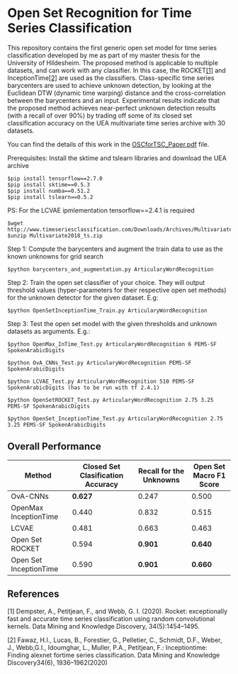# Open Set Recognition for Time Series Classification

This repository contains the first generic open set model for time series classification developed by me as part of my master thesis for the University of Hildesheim. The proposed method is applicable to multiple datasets, and can work with any classifier. In this case, the ROCKET[[1]](#1) and InceptionTime[[2]](#2) are used as the classifiers. Class-specific time series barycenters are used to achieve unknown detection, by looking at the Euclidean DTW (dynamic time warping) distance and the cross-correlation between the barycenters and an input. Experimental results indicate that the proposed method achieves near-perfect unknown detection results (with a recall of over 90%) by trading off some of its closed set classification accuracy on the UEA multivariate time series archive with 30 datasets. 

You can find the details of this work in the [OSCforTSC_Paper.pdf](https://github.com/tolgaakar/Open-Set-Recognition-for-Time-Series-Classification/blob/main/OSRforTSC_Paper.pdf) file. 


Prerequisites: Install the sktime and tslearn libraries and download the UEA archive
```
$pip install tensorflow==2.7.0
$pip install sktime==0.5.3
$pip install numba==0.51.2
$pip install tslearn==0.5.2
```
PS: For the LCVAE ipmlementation tensorflow==2.4.1 is required

```
$wget http://www.timeseriesclassification.com/Downloads/Archives/Multivariate2018_ts.zip
$unzip Multivariate2018_ts.zip
```

Step 1: Compute the barycenters and augment the train data to use as the known unknowns for grid search
```
$python barycenters_and_augmentation.py ArticularyWordRecognition
```


Step 2: Train the open set classifier of your choice. They will output threshold values (hyper-parameters for their respective open set methods) for the unknown detector for the given dataset.
E.g:
```
$python OpenSetInceptionTime_Train.py ArticularyWordRecognition
```


Step 3: Test the open set model with the given thresholds and unknown datasets as arguments.
E.g.:
```
$python OpenMax_InTime_Test.py ArticularyWordRecognition 6 PEMS-SF SpokenArabicDigits

$python OvA_CNNs_Test.py ArticularyWordRecognition PEMS-SF SpokenArabicDigits

$python LCVAE_Test.py ArticularyWordRecognition 510 PEMS-SF SpokenArabicDigits (has to be run with tf 2.4.1)

$python OpenSetROCKET_Test.py ArticularyWordRecognition 2.75 3.25 PEMS-SF SpokenArabicDigits

$python OpenSet_InceptionTime_Test.py ArticularyWordRecognition 2.75 3.25 PEMS-SF SpokenArabicDigits
```

## Overall Performance

| Method  | Closed Set Clasification Accuracy | Recall for the Unknowns | Open Set Macro F1 Score |
| ------------- | ------------- | ------------- | ------------- |
| OvA-CNNs | **0.627** | 0.247 | 0.500 |
| OpenMax InceptionTime | 0.440 | 0.832 | 0.515 |
| LCVAE | 0.481  | 0.663| 0.463 |
| Open Set ROCKET | 0.594 | **0.901** | **0.640** |
| Open Set InceptionTime  | 0.590 | **0.901** | **0.660** |


## References
<a id="1">[1]</a> 
Dempster,   A.,   Petitjean,   F.,   and  Webb,   G.  I. (2020).   Rocket:   exceptionally  fast  and  accurate  time  series  classification  using  random  convolutional  kernels. Data  Mining  and  Knowledge Discovery, 34(5):1454–1495.

<a id="2">[2]</a> 
Fawaz, H.I., Lucas, B., Forestier, G., Pelletier, C., Schmidt, D.F., Weber, J., Webb,G.I., Idoumghar, L., Muller, P.A., Petitjean, F.: Inceptiontime: Finding alexnet fortime series classification. Data Mining and Knowledge Discovery34(6), 1936–1962(2020)
